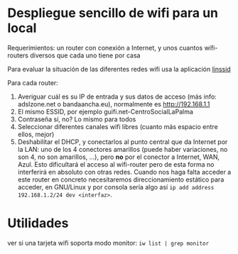 # Despliegue sencillo de wifi para un local

Requerimientos: un router con conexión a Internet, y unos cuantos wifi-routers diversos que cada uno tiene por casa

Para evaluar la situación de las diferentes redes wifi usa la aplicación [linssid](https://sourceforge.net/projects/linssid/)

Para cada router:

1. Averiguar cuál es su IP de entrada y sus datos de acceso (más info: adslzone.net o bandaancha.eu), normalmente es http://192.168.1.1
2. El mismo ESSID, por ejemplo guifi.net-CentroSocialLaPalma
3. Contraseña sí, no? Lo mismo para todos
4. Seleccionar diferentes canales wifi libres (cuanto más espacio entre ellos, mejor)
5. Deshabilitar el DHCP, y conectarlos al punto central que da Internet por la LAN: uno de los 4 conectores amarillos (puede haber variaciones, no son 4, no son amarillos, ...), pero **no** por el conector a Internet, WAN, Azul. Esto dificultará el acceso al wifi-router pero de esta forma no interferirá en absoluto con otras redes. Cuando nos haga falta acceder a este router en concreto necesitaremos direccionamiento estático para acceder, en GNU/Linux y por consola sería algo así `ip add address 192.168.1.2/24 dev <interfaz>`.

# Utilidades

ver si una tarjeta wifi soporta modo monitor: `iw list | grep monitor`

